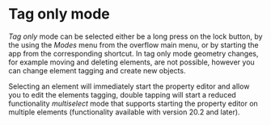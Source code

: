 # Tag only mode

_Tag only_ mode can be selected either be a long press on the lock button, by the using the _Modes_ menu from the overflow main menu, or by starting the app from the corresponding shortcut. In tag only mode geometry changes, for example moving and deleting elements, are not possible, however you can change element tagging and create new objects.

Selecting an element will immediately start the property editor and allow you to edit the elements tagging, double tapping will start a reduced functionality _multiselect_ mode that supports starting the property editor on multiple elements (functionality available with version 20.2 and later). 


  
